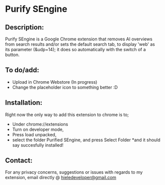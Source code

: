 # Purify SEngine


## Description:

Purify SEngine is a Google Chrome extension that removes AI overviews from search results and/or sets the default search tab, to display 'web' as its parameter (&udp=14); it does so automatically with the switch of a button.

## To do/add:
* Upload in Chrome Webstore (In progress)
* Change the placeholder icon to something better :D

## Installation:
Right now the only way to add this extension to chrome is to;
* Under chrome://extensions 
* Turn on developer mode,
* Press load unpacked, 
* select the folder Purified SEngine, and press Select Folder
*and it should say succesfully installed!

## Contact:

For any privacy concerns, suggestions or issues with regards to my extension, email directly @ hieledeveloper@gmail.com

